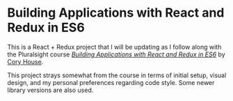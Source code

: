 # Building Applications with React and Redux in ES6

This is a React + Redux project that I will be updating as I follow along with the Pluralsight course [_Building Applications with React and Redux in ES6_](https://www.pluralsight.com/courses/react-redux-react-router-es6) by [Cory House](https://app.pluralsight.com/profile/author/cory-house).

This project strays somewhat from the course in terms of initial setup, visual design, and my personal preferences regarding code style. Some newer library versions are also used.

